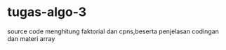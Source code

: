 # tugas-algo-3
source code menghitung faktorial dan cpns,beserta penjelasan codingan dan materi array
